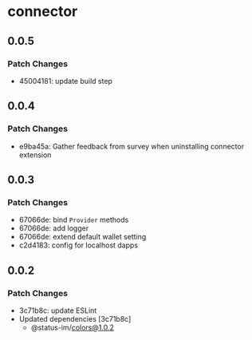 # connector

## 0.0.5

### Patch Changes

- 45004181: update build step

## 0.0.4

### Patch Changes

- e9ba45a: Gather feedback from survey when uninstalling connector extension

## 0.0.3

### Patch Changes

- 67066de: bind `Provider` methods
- 67066de: add logger
- 67066de: extend default wallet setting
- c2d4183: config for localhost dapps

## 0.0.2

### Patch Changes

- 3c71b8c: update ESLint
- Updated dependencies [3c71b8c]
  - @status-im/colors@1.0.2

